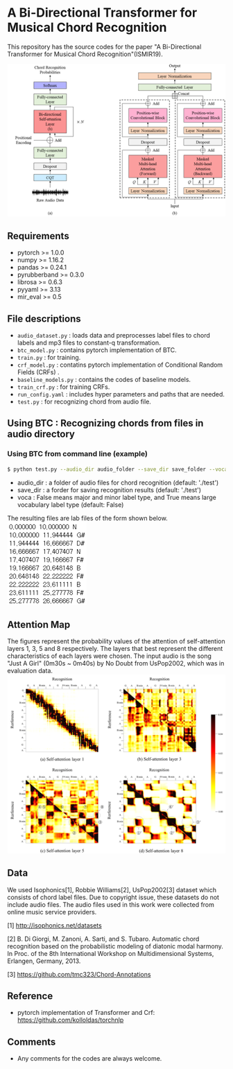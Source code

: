 # A Bi-Directional Transformer for Musical Chord Recognition

This repository has the source codes for the paper "A Bi-Directional Transformer for Musical Chord Recognition"(ISMIR19).

<img src="png/model.png">

## Requirements
- pytorch >= 1.0.0
- numpy >= 1.16.2
- pandas >= 0.24.1
- pyrubberband >= 0.3.0
- librosa >= 0.6.3
- pyyaml >= 3.13
- mir_eval >= 0.5

## File descriptions
  * `audio_dataset.py` : loads data and preprocesses label files to chord labels and mp3 files to constant-q transformation. 
  * `btc_model.py` : contains pytorch implementation of BTC.
  * `train.py` : for training. 
  * `crf_model.py` : contatins pytorch implementation of Conditional Random Fields (CRFs) .
  * `baseline_models.py` : contains the codes of baseline models.
  * `train_crf.py` : for training CRFs.  
  * `run_config.yaml` : includes hyper parameters and paths that are needed.
  * `test.py` : for recognizing chord from audio file. 

## Using BTC : Recognizing chords from files in audio directory

### Using BTC from command line (example)
```bash 
$ python test.py --audio_dir audio_folder --save_dir save_folder --voca False
```
  * audio_dir : a folder of audio files for chord recognition (default: './test')
  * save_dir : a forder for saving recognition results (default: './test')
  * voca : False means major and minor label type, and True means large vocabulary label type (default: False)
  
The resulting files are lab files of the form shown below.
  <img src="png/example.png">

## Attention Map
The figures represent the probability values of the attention of self-attention layers 1, 3, 5 and 8 respectively. The
layers that best represent the different characteristics of each layers were chosen. The input audio is the song "Just A Girl"
(0m30s ~ 0m40s) by No Doubt from UsPop2002, which was in evaluation data.
  <img src="png/attention.png">

## Data
We used Isophonics[1], Robbie Williams[2], UsPop2002[3] dataset which consists of chord label files. Due to copyright issue, these datasets do not include audio files. The audio files used in this work were collected from online music service providers.

[1] http://isophonics.net/datasets 

[2] B. Di Giorgi, M. Zanoni, A. Sarti, and S. Tubaro. Automatic
chord recognition based on the probabilistic
modeling of diatonic modal harmony. In Proc. of the
8th International Workshop on Multidimensional Systems,
Erlangen, Germany, 2013.

[3] https://github.com/tmc323/Chord-Annotations

## Reference
  * pytorch implementation of Transformer and Crf: https://github.com/kolloldas/torchnlp 

## Comments
  * Any comments for the codes are always welcome.

